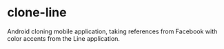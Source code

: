 # clone-line
Android cloning mobile application, taking references from Facebook with color accents from the Line application.

